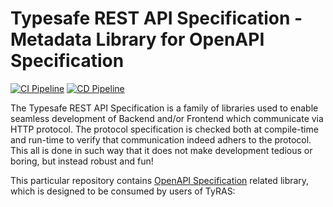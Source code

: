 # Typesafe REST API Specification - Metadata Library for OpenAPI Specification

[![CI Pipeline](https://github.com/ty-ras/metadata-openapi/actions/workflows/ci.yml/badge.svg)](https://github.com/ty-ras/metadata-openapi/actions/workflows/ci.yml)
[![CD Pipeline](https://github.com/ty-ras/metadata-openapi/actions/workflows/cd.yml/badge.svg)](https://github.com/ty-ras/metadata-openapi/actions/workflows/cd.yml)

The Typesafe REST API Specification is a family of libraries used to enable seamless development of Backend and/or Frontend which communicate via HTTP protocol.
The protocol specification is checked both at compile-time and run-time to verify that communication indeed adhers to the protocol.
This all is done in such way that it does not make development tedious or boring, but instead robust and fun!

This particular repository contains [OpenAPI Specification](https://nodejs.org/api/http.html) related library, which is designed to be consumed by users of TyRAS: